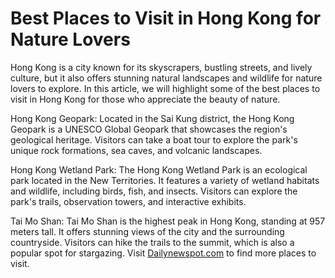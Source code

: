 # Best Places to Visit in Hong Kong for Nature Lovers
Hong Kong is a city known for its skyscrapers, bustling streets, and lively culture, but it also offers stunning natural landscapes and wildlife for nature lovers to explore. In this article, we will highlight some of the best places to visit in Hong Kong for those who appreciate the beauty of nature.

Hong Kong Geopark: Located in the Sai Kung district, the Hong Kong Geopark is a UNESCO Global Geopark that showcases the region's geological heritage. Visitors can take a boat tour to explore the park's unique rock formations, sea caves, and volcanic landscapes.

Hong Kong Wetland Park: The Hong Kong Wetland Park is an ecological park located in the New Territories. It features a variety of wetland habitats and wildlife, including birds, fish, and insects. Visitors can explore the park's trails, observation towers, and interactive exhibits.

Tai Mo Shan: Tai Mo Shan is the highest peak in Hong Kong, standing at 957 meters tall. It offers stunning views of the city and the surrounding countryside. Visitors can hike the trails to the summit, which is also a popular spot for stargazing. Visit <a href="https://www.dailynewspot.com">Dailynewspot.com</a> to find more places to visit.
